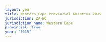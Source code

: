 ```yaml
---
layout: year
title: Western Cape Provincial Gazettes 2015
jurisdiction: ZA-WC
jurisdiction_name: Western Cape
provincial: true
year: "2015"
---
```

